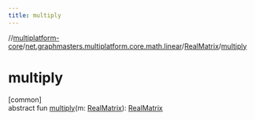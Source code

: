 ```yaml
---
title: multiply
---
```

//[multiplatform-core](../../../index.html)/[net.graphmasters.multiplatform.core.math.linear](../index.html)/[RealMatrix](index.html)/[multiply](multiply.html)



# multiply



[common]\
abstract fun [multiply](multiply.html)(m: [RealMatrix](index.html)): [RealMatrix](index.html)




